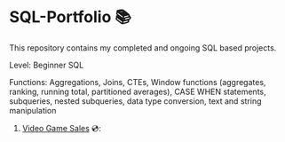 # SQL-Portfolio :books:
This repository contains my completed and ongoing SQL based projects.

Level: Beginner SQL

Functions: Aggregations, Joins, CTEs, Window functions (aggregates, ranking, running total, partitioned averages), CASE WHEN statements, subqueries, nested subqueries, data type conversion, text and string manipulation

1. [Video Game Sales](https://github.com/LucCondeni/SQL-Portfolio/tree/main/Video%20Game%20Sales "Video Game Sales") 💿:
